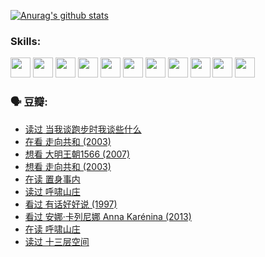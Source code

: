 
[![Anurag's github stats](https://github-readme-stats.vercel.app/api?username=w940853815)](https://github.com/anuraghazra/github-readme-stats)

### Skills:

<code><img height="32" src="https://cdn.jsdelivr.net/npm/simple-icons@v5/icons/python.svg"></code>
<code><img height="32" src="https://cdn.jsdelivr.net/npm/simple-icons@v5/icons/javascript.svg"></code>
<code><img height="32" src="https://cdn.jsdelivr.net/npm/simple-icons@v5/icons/django.svg"></code>
<code><img height="32" src="https://cdn.jsdelivr.net/npm/simple-icons@v5/icons/flask.svg"></code>
<code><img height="32" src="https://cdn.jsdelivr.net/npm/simple-icons@v5/icons/vuetify.svg"></code>
<code><img height="32" src="https://cdn.jsdelivr.net/npm/simple-icons@v5/icons/git.svg"></code>
<code><img height="32" src="https://cdn.jsdelivr.net/npm/simple-icons@v5/icons/docker.svg"></code>
<code><img height="32" src="https://cdn.jsdelivr.net/npm/simple-icons@v5/icons/postgresql.svg"></code>
<code><img height="32" src="https://cdn.jsdelivr.net/npm/simple-icons@v5/icons/elasticsearch.svg"></code>
<code><img height="32" src="https://cdn.jsdelivr.net/npm/simple-icons@v5/icons/macos.svg"></code>
<code><img height="32" src="https://cdn.jsdelivr.net/npm/simple-icons@v5/icons/linux.svg"></code>

### 🗣 豆瓣:

<!-- DOUBAN-ACTIVITIES:START -->
- [读过 当我谈跑步时我谈些什么](https://www.douban.com/people/136069238/status/3715422296/?_i=42169655)
- [在看 走向共和‎ (2003)](https://www.douban.com/people/136069238/status/3711470443/?_i=42169655)
- [想看 大明王朝1566‎ (2007)](https://www.douban.com/people/136069238/status/3710980213/?_i=42169655)
- [想看 走向共和‎ (2003)](https://www.douban.com/people/136069238/status/3710980002/?_i=42169655)
- [在读 置身事内](https://www.douban.com/people/136069238/status/3710472151/?_i=42169655)
- [读过 呼啸山庄](https://www.douban.com/people/136069238/status/3710470617/?_i=42169655)
- [看过 有话好好说‎ (1997)](https://www.douban.com/people/136069238/status/3709833172/?_i=42169655)
- [看过 安娜·卡列尼娜 Anna Karénina‎ (2013)](https://www.douban.com/people/136069238/status/3708942010/?_i=42169655)
- [在读 呼啸山庄](https://www.douban.com/people/136069238/status/3701626992/?_i=42169655)
- [读过 十三层空间](https://www.douban.com/people/136069238/status/3700755247/?_i=42169655)
<!-- DOUBAN-ACTIVITIES:END -->
<!--
**w940853815/w940853815** is a ✨ _special_ ✨ repository because its `README.md` (this file) appears on your GitHub profile.

Here are some ideas to get you started:

- 🔭 I’m currently working on ...
- 🌱 I’m currently learning ...
- 👯 I’m looking to collaborate on ...
- 🤔 I’m looking for help with ...
- 💬 Ask me about ...
- 📫 How to reach me: ...
- 😄 Pronouns: ...
- ⚡ Fun fact: ...
-->
